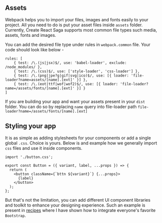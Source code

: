 ## Assets

Webpack helps you to import your files, images and fonts easily to your project. All you need to do is put your asset files inside `assets` folder. Currently, Create React Saga supports most common file types such media, assets, fonts and images.

You can add the desired file type under rules in `webpack.common` file. Your code should look like below -

```
rules: [
    { test: /\.(js|jsx)$/, use: 'babel-loader', exclude: /node_modules/ },
    { test: /\.(css)$/, use: ['style-loader', 'css-loader'] },
    { test: /\.(png|jpe?g|gif|svg|ico)$/, use: [{ loader: 'file-loader?name=assets/[name].[ext]' }] },
    { test: /\.(eot|ttf|wof|wof2)$/, use: [{ loader: 'file-loader?name=/assets/fonts/[name].[ext]' }] }
]
```

If you are building your app and want your assets present in your `dist` folder. You can do so by replacing `name` query into file-loader path `file-loader?name=/assets/fonts/[name].[ext]`

## Styling your app

It is as simple as adding stylesheets for your components or add a single global `.css`. Choice is yours. Below is and example how we generally import `css` files and use it inside components.

```
import './button.css';

export const Button = ({ variant, label, ...props }) => {
  return (
    <button className={`bttn ${variant}`} {...props}>
      {label}
    </button>
  );
};
```

But that's not the limitation, you can add different UI component libraries and toolkit to enhance your designing experience. Such an example is present in [recipes](/recipes) where I have shown how to integrate everyone's favorite `Bootstrap`.
